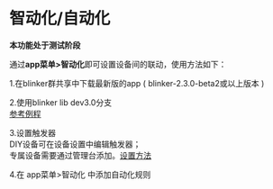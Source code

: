 # 智动化/自动化
**本功能处于测试阶段**  

通过**app菜单>智动化**即可设置设备间的联动，使用方法如下：  

1.在blinker群共享中下载最新版的app ( blinker-2.3.0-beta2或以上版本 )  

2.使用blinker lib dev3.0分支  
[参考例程](https://github.com/blinker-iot/blinker-library/tree/dev_3.0/examples/Blinker_AUTO)

3.设置触发器  
DIY设备可在设备设置中编辑触发器；  
专属设备需要通过管理台添加。[设置方法](https://diandeng.tech/doc/actions-and-triggers)  

4.在 app菜单>智动化 中添加自动化规则  
